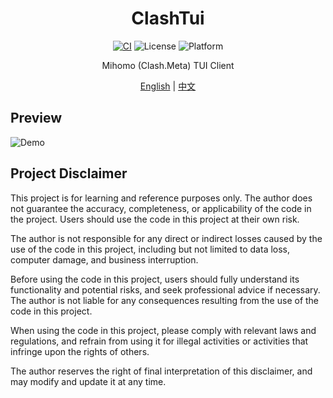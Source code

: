 <div align="center">

# ClashTui

[![CI](https://github.com/JohanChane/clashtui/actions/workflows/CI.yml/badge.svg?branch=master)](https://github.com/JohanChane/clashtui/actions/workflows/CI.yml)
![License](https://img.shields.io/badge/license-MIT-blueviolet)
![Platform](https://img.shields.io/badge/platform-Windows%20%7C%20Linux(amd64)%20%7C%20Linux(arm64)-blueviolet)

Mihomo (Clash.Meta) TUI Client 

[English](README_EN.md) 
| [中文](README_ZH.md)
</div>

## Preview
![Demo](Doc/Assets/clashtui_demo.gif)

## Project Disclaimer

This project is for learning and reference purposes only. The author does not guarantee the accuracy, completeness, or applicability of the code in the project. Users should use the code in this project at their own risk.

The author is not responsible for any direct or indirect losses caused by the use of the code in this project, including but not limited to data loss, computer damage, and business interruption.

Before using the code in this project, users should fully understand its functionality and potential risks, and seek professional advice if necessary. The author is not liable for any consequences resulting from the use of the code in this project.

When using the code in this project, please comply with relevant laws and regulations, and refrain from using it for illegal activities or activities that infringe upon the rights of others.

The author reserves the right of final interpretation of this disclaimer, and may modify and update it at any time.
